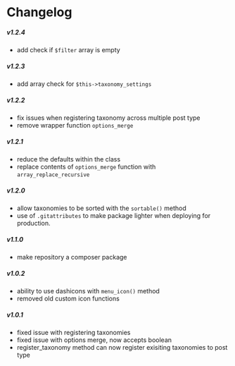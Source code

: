 # Changelog

##### v1.2.4
* add check if `$filter` array is empty

##### v1.2.3
* add array check for `$this->taxonomy_settings`

##### v1.2.2
* fix issues when registering taxonomy across multiple post type
* remove wrapper function `options_merge`

##### v1.2.1
* reduce the defaults within the class
* replace contents of `options_merge` function with `array_replace_recursive`

##### v1.2.0
* allow taxonomies to be sorted with the `sortable()` method
* use of `.gitattributes` to make package lighter when deploying for production.

##### v1.1.0
* make repository a composer package

##### v1.0.2
* ability to use dashicons with `menu_icon()` method
* removed old custom icon functions

##### v1.0.1
* fixed issue with registering taxonomies
* fixed issue with options merge, now accepts boolean
* register_taxonomy method can now register exisiting taxonomies to post type